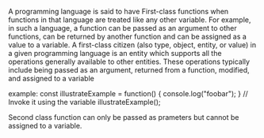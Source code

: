 <!-- first class and second class function in javascript -->

A programming language is said to have First-class functions when functions in that language are treated like any other variable. For example, in such a language, a function can be passed as an argument to other functions, can be returned by another function and can be assigned as a value to a variable.
A first-class citizen (also type, object, entity, or value) in a given programming language is an entity which supports all the operations generally available to other entities. These operations typically include being passed as an argument, returned from a function, modified, and assigned to a variable

example: const illustrateExample = function() {
   console.log("foobar");
}
// Invoke it using the variable
illustrateExample();

Second class function can only be passed as prameters but cannot be assigned to a variable.